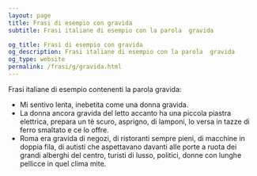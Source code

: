 ```yaml
---
layout: page
title: Frasi di esempio con gravida 
subtitle: Frasi italiane di esempio con la parola  gravida

og_title: Frasi di esempio con gravida 
og_description: Frasi italiane di esempio con la parola  gravida
og_type: website
permalink: /frasi/g/gravida.html
---
```


Frasi italiane di esempio contenenti la parola gravida:


- Mi sentivo lenta, inebetita come una donna gravida.
- La donna ancora gravida del letto accanto ha una piccola piastra elettrica, prepara un tè scuro, asprigno, di lamponi, lo versa in tazze di ferro smaltato e ce lo offre.
- Roma era gravida di negozi, di ristoranti sempre pieni, di macchine in doppia fila, di autisti che aspettavano davanti alle porte a ruota dei grandi alberghi del centro, turisti di lusso, politici, donne con lunghe pellicce in quel clima mite.
